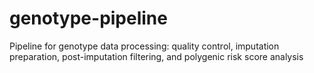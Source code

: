 # genotype-pipeline
Pipeline for genotype data processing: quality control, imputation preparation, post-imputation filtering, and polygenic risk score analysis
